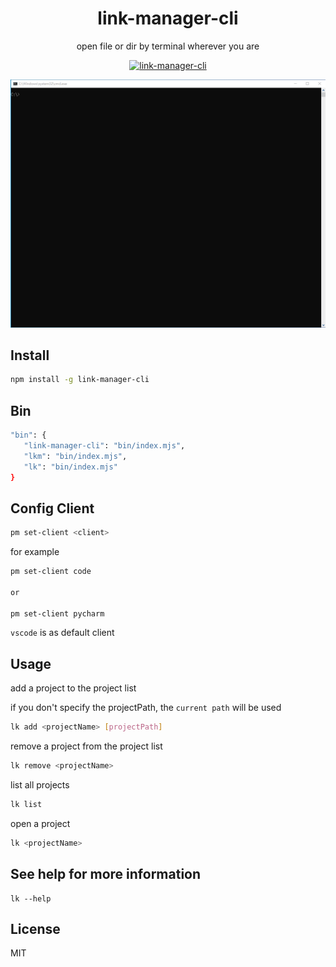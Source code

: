 <h1 align="center">link-manager-cli</h1>

<p align="center">
open file or dir by terminal wherever you are
</p>
<p align="center">
<a href="https://www.npmjs.com/package/link-manager-cli"><img src="https://img.shields.io/npm/v/link-manager-cli?color=a1b858&label=" alt="link-manager-cli"></a>
</p>

![image](https://github.com/asnipera/projects-manager-cli/blob/master/gif/pm.gif)

## Install

```bash
npm install -g link-manager-cli
```

## Bin

```bash
"bin": {
   "link-manager-cli": "bin/index.mjs",
   "lkm": "bin/index.mjs",
   "lk": "bin/index.mjs"
}
```

## Config Client

```bash
pm set-client <client>
```

for example

```bash
pm set-client code

or

pm set-client pycharm
```

`vscode` is as default client

## Usage

add a project to the project list

if you don't specify the projectPath, the `current path` will be used

```bash
lk add <projectName> [projectPath]
```

remove a project from the project list

```bash
lk remove <projectName>
```

list all projects

```bash
lk list
```

open a project

```bash
lk <projectName>
```

## See help for more information

```
lk --help
```

## License

MIT
